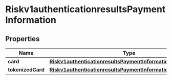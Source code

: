 
# Riskv1authenticationresultsPaymentInformation

## Properties
Name | Type | Description | Notes
------------ | ------------- | ------------- | -------------
**card** | [**Riskv1authenticationresultsPaymentInformationCard**](Riskv1authenticationresultsPaymentInformationCard.md) |  |  [optional]
**tokenizedCard** | [**Riskv1authenticationresultsPaymentInformationTokenizedCard**](Riskv1authenticationresultsPaymentInformationTokenizedCard.md) |  |  [optional]




